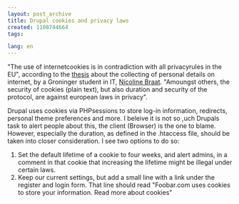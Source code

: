 ```yaml
---
layout: post_archive
title: Drupal cookies and privacy laws
created: 1108744664
tags:

lang: en
---
```

"The use of internetcookies is in contradiction with all privacyrules in the EU", according to the <a href="http://odur.let.rug.nl/alfa/scripties/NicolineBraat.pdf">thesis</a> about the collecting of personal details on internet, by a Groninger student in IT, <a href="http://odur.let.rug.nl/alfa/scripties/NicolineBraat.html">Nicoline Braat</a>.
"Amoungst others, the security of cookies (plain text), but also duration and security of the protocol, are against european laws in privacy".

Drupal uses cookies via PHPsessions to store log-in information, redirects, personal theme preferences and more. 
I beleive it is not so ,uch Drupals task to alert people about this, the client (Browser) is the one to blame. 
However, especially the duration, as defined in the .htaccess file, should be taken into closer consideration. I see two options to do so:
1) Set the default lifetime of a cookie to four weeks, and alert admins, in a comment in that cookie that increasing the lifetime might be illegal under certain laws.
2) Keep our current settings, but add a small line with a link under the register and login form. That line should read "Foobar.com uses cookies to store your information. Read more about cookies"
